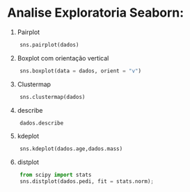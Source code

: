 # Analise Exploratoria Seaborn:

1. Pairplot
```python
    sns.pairplot(dados)
```


2. Boxplot com orientação vertical
```python
    sns.boxplot(data = dados, orient = "v")
```


3. Clustermap
```python
    sns.clustermap(dados)
```


4. describe
```python
    dados.describe
```


5. kdeplot
```python
    sns.kdeplot(dados.age,dados.mass)
```

6. distplot
```python
    from scipy import stats
    sns.distplot(dados.pedi, fit = stats.norm);
```
